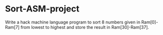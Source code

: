 # Sort-ASM-project
Write a hack machine language program to sort 8 numbers given in Ram[0]-Ram[7] from lowest to highest and store the result in Ram[30]-Ram[37].

